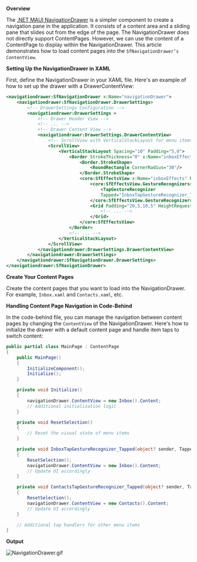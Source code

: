 **Overview**

The [.NET MAUI NavigationDrawer](https://www.syncfusion.com/maui-controls/maui-navigationdrawer) is a simpler component to create a navigation pane in the application. It consists of a content area and a sliding pane that slides out from the edge of the page. The NavigationDrawer does not directly support ContentPages. However, we can use the content of a ContentPage to display within the NavigationDrawer. This article demonstrates how to load content pages into the `SfNavigationDrawer’s ContentView`.

**Setting Up the NavigationDrawer in XAML**

First, define the NavigationDrawer in your XAML file. Here's an example of how to set up the drawer with a DrawerContentView:

```xml
<navigationdrawer:SfNavigationDrawer x:Name="navigationDrawer">
    <navigationdrawer:SfNavigationDrawer.DrawerSettings>
        <!-- DrawerSettings Configuration -->
        <navigationdrawer:DrawerSettings >
            <!-- Drawer Header View -->
            <!-- ... -->
            <!-- Drawer Content View -->
            <navigationdrawer:DrawerSettings.DrawerContentView>
                <!-- ScrollView with VerticalStackLayout for menu items -->
                <ScrollView>
                    <VerticalStackLayout Spacing="10" Padding="5,0">
                        <Border StrokeThickness="0" x:Name="inboxEffectsBorder">
                            <Border.StrokeShape>
                                <RoundRectangle CornerRadius="30"/>
                            </Border.StrokeShape>
                            <core:SfEffectsView x:Name="inboxEffects" RippleBackground="#ab56e3">
                                <core:SfEffectsView.GestureRecognizers>
                                    <TapGestureRecognizer 
                                    Tapped="InboxTapGestureRecognizer_Tapped"/>
                                </core:SfEffectsView.GestureRecognizers>
                                <Grid Padding="20,5,10,5" HeightRequest="48">
                                    <!-- ... -->
                                </Grid>
                            </core:SfEffectsView>
                        </Border>
                        <!-- ... -->                        
                    </VerticalStackLayout>
                </ScrollView>
            </navigationdrawer:DrawerSettings.DrawerContentView>
        </navigationdrawer:DrawerSettings>
    </navigationdrawer:SfNavigationDrawer.DrawerSettings>
</navigationdrawer:SfNavigationDrawer>
```

**Create Your Content Pages**

Create the content pages that you want to load into the NavigationDrawer. For example, `Inbox.xaml` and `Contacts.xaml`, etc.

**Handling Content Page Navigation in Code-Behind**

In the code-behind file, you can manage the navigation between content pages by changing the `ContentView` of the NavigationDrawer. Here's how to initialize the drawer with a default content page and handle item taps to switch content:

```csharp
public partial class MainPage : ContentPage
{
    public MainPage()
    {
        InitializeComponent();
        Initialize();           
    }

    private void Initialize()
    {
        navigationDrawer.ContentView = new Inbox().Content;
        // Additional initialization logic
    }

    private void ResetSelection()
    {
        // Reset the visual state of menu items
    }

    private void InboxTapGestureRecognizer_Tapped(object? sender, TappedEventArgs e)
    {
        ResetSelection();
        navigationDrawer.ContentView = new Inbox().Content;
        // Update UI accordingly
    }

    private void ContactsTapGestureRecognizer_Tapped(object? sender, TappedEventArgs e)
    {
        ResetSelection();
        navigationDrawer.ContentView = new Contacts().Content;
        // Update UI accordingly
    }

    // Additional tap handlers for other menu items
}
```

**Output**

![NavigationDrawer.gif](https://support.syncfusion.com/kb/agent/attachment/article/15674/inline?token=eyJhbGciOiJodHRwOi8vd3d3LnczLm9yZy8yMDAxLzA0L3htbGRzaWctbW9yZSNobWFjLXNoYTI1NiIsInR5cCI6IkpXVCJ9.eyJpZCI6IjIzMTI3Iiwib3JnaWQiOiIzIiwiaXNzIjoic3VwcG9ydC5zeW5jZnVzaW9uLmNvbSJ9.-7LIh-NyfE6Cu6eU7kU5A4Usru12DkUUJh0ktWQuVJQ)